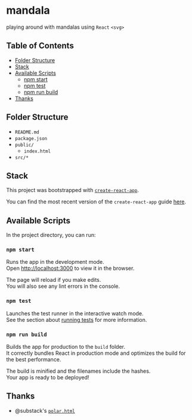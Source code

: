# mandala

playing around with mandalas using `React` `<svg>`

## Table of Contents

- [Folder Structure](#folder-structure)
- [Stack](#stack)
- [Available Scripts](#available-scripts)
  - [npm start](#npm-start)
  - [npm test](#npm-test)
  - [npm run build](#npm-run-build)
- [Thanks](#thanks)

## Folder Structure

- `README.md`
- `package.json`
- `public/`
  - `index.html`
- `src/*`

## Stack

This project was bootstrapped with [`create-react-app`](https://github.com/facebookincubator/create-react-app).

You can find the most recent version of the `create-react-app` guide [here](https://github.com/facebookincubator/create-react-app/blob/master/packages/react-scripts/template/README.md).

## Available Scripts

In the project directory, you can run:

### `npm start`

Runs the app in the development mode.<br>
Open [http://localhost:3000](http://localhost:3000) to view it in the browser.

The page will reload if you make edits.<br>
You will also see any lint errors in the console.

### `npm test`

Launches the test runner in the interactive watch mode.<br>
See the section about [running tests](#running-tests) for more information.

### `npm run build`

Builds the app for production to the `build` folder.<br>
It correctly bundles React in production mode and optimizes the build for the best performance.

The build is minified and the filenames include the hashes.<br>
Your app is ready to be deployed!

## Thanks

- @substack's [`polar.html`](https://substack.neocities.org/polar.html#cmV0dXJuIChEYXRlLm5vdygpLzEyZTEyLTMpLU1hdGguc2luKHgqRGF0ZS5ub3coKS8xMmUzLzIpKzI=)
